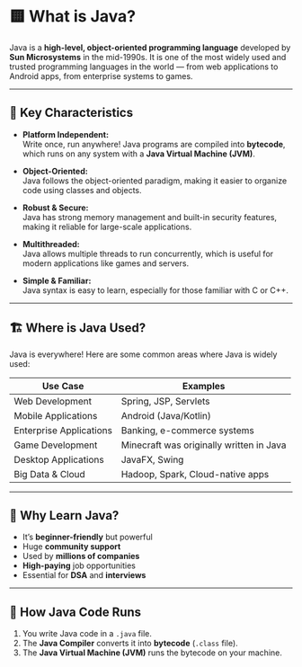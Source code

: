 # 🟨 What is Java?

Java is a **high-level, object-oriented programming language** developed by **Sun Microsystems** in the mid-1990s. It is one of the most widely used and trusted programming languages in the world — from web applications to Android apps, from enterprise systems to games.

---

## 🔑 Key Characteristics

- **Platform Independent:**  
  Write once, run anywhere! Java programs are compiled into **bytecode**, which runs on any system with a **Java Virtual Machine (JVM)**.

- **Object-Oriented:**  
  Java follows the object-oriented paradigm, making it easier to organize code using classes and objects.

- **Robust & Secure:**  
  Java has strong memory management and built-in security features, making it reliable for large-scale applications.

- **Multithreaded:**  
  Java allows multiple threads to run concurrently, which is useful for modern applications like games and servers.

- **Simple & Familiar:**  
  Java syntax is easy to learn, especially for those familiar with C or C++.

---

## 🏗️ Where is Java Used?

Java is everywhere! Here are some common areas where Java is widely used:

| Use Case                | Examples                              |
|-------------------------|---------------------------------------|
| Web Development         | Spring, JSP, Servlets                 |
| Mobile Applications     | Android (Java/Kotlin)                 |
| Enterprise Applications | Banking, e-commerce systems           |
| Game Development        | Minecraft was originally written in Java |
| Desktop Applications    | JavaFX, Swing                         |
| Big Data & Cloud        | Hadoop, Spark, Cloud-native apps      |

---

## 🧠 Why Learn Java?

- It’s **beginner-friendly** but powerful
- Huge **community support**
- Used by **millions of companies**
- **High-paying** job opportunities
- Essential for **DSA** and **interviews**

---

## 🔧 How Java Code Runs

1. You write Java code in a `.java` file.
2. The **Java Compiler** converts it into **bytecode** (`.class` file).
3. The **Java Virtual Machine (JVM)** runs the bytecode on your machine.

